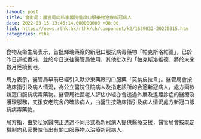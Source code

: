 ```yaml
---
layout: post
title: 食衞局：醫管局向私家醫院借出口服藥物治療新冠病人
date: 2022-03-15 13:46:14.000000000 +08:00
link: https://news.rthk.hk/rthk/ch/component/k2/1639032-20220315.htm
categories: rthk
---
```


食物及衞生局表示，首批輝瑞藥廠的新冠口服抗病毒藥物「帕克斯洛維德」，已於昨日運抵香港，並於今日送往醫管局使用，其他批次的「帕克斯洛維德」將於未來數月陸續到港。

局方表示，醫管局早前已經引入默沙東藥廠的口服藥「莫納皮拉韋」。醫管局會按臨床指引及病人情況，為公立醫院住院病人及指定診所的合適新冠病人，處方兩款新冠口服抗病毒藥物。醫管局社區老人評估小組亦會透過外展及遙距診症的醫療及護理服務，支援安老院舍的確診病人，由醫生按臨床指引及病人情況處方新冠口服抗病毒藥物。

局方指，由於私家醫院正透過不同形式為新冠病人提供醫療支援，醫管局會按既定機制向私家醫院借出有關口服藥物以治療新冠病人。
